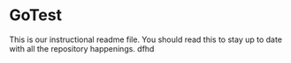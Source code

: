# GoTest
This is our instructional readme file.
You should read this to stay up to date with all the repository happenings.
dfhd
